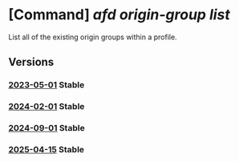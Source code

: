 # [Command] _afd origin-group list_

List all of the existing origin groups within a profile.

## Versions

### [2023-05-01](/Resources/mgmt-plane/L3N1YnNjcmlwdGlvbnMve30vcmVzb3VyY2Vncm91cHMve30vcHJvdmlkZXJzL21pY3Jvc29mdC5jZG4vcHJvZmlsZXMve30vb3JpZ2luZ3JvdXBz/2023-05-01.xml) **Stable**

<!-- mgmt-plane /subscriptions/{}/resourcegroups/{}/providers/microsoft.cdn/profiles/{}/origingroups 2023-05-01 -->

### [2024-02-01](/Resources/mgmt-plane/L3N1YnNjcmlwdGlvbnMve30vcmVzb3VyY2Vncm91cHMve30vcHJvdmlkZXJzL21pY3Jvc29mdC5jZG4vcHJvZmlsZXMve30vb3JpZ2luZ3JvdXBz/2024-02-01.xml) **Stable**

<!-- mgmt-plane /subscriptions/{}/resourcegroups/{}/providers/microsoft.cdn/profiles/{}/origingroups 2024-02-01 -->

### [2024-09-01](/Resources/mgmt-plane/L3N1YnNjcmlwdGlvbnMve30vcmVzb3VyY2Vncm91cHMve30vcHJvdmlkZXJzL21pY3Jvc29mdC5jZG4vcHJvZmlsZXMve30vb3JpZ2luZ3JvdXBz/2024-09-01.xml) **Stable**

<!-- mgmt-plane /subscriptions/{}/resourcegroups/{}/providers/microsoft.cdn/profiles/{}/origingroups 2024-09-01 -->

### [2025-04-15](/Resources/mgmt-plane/L3N1YnNjcmlwdGlvbnMve30vcmVzb3VyY2Vncm91cHMve30vcHJvdmlkZXJzL21pY3Jvc29mdC5jZG4vcHJvZmlsZXMve30vb3JpZ2luZ3JvdXBz/2025-04-15.xml) **Stable**

<!-- mgmt-plane /subscriptions/{}/resourcegroups/{}/providers/microsoft.cdn/profiles/{}/origingroups 2025-04-15 -->
